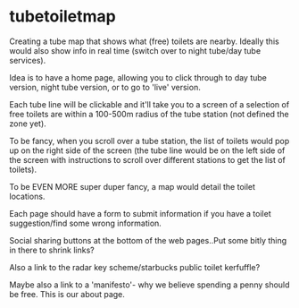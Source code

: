 # tubetoiletmap
Creating a tube map that shows what (free) toilets are nearby. Ideally this would also show info in real time (switch over to 
night tube/day tube services).


Idea is to have a home page, allowing you to click through to day tube version, night tube version, or to go to 'live' version. 


Each tube line will be clickable and it'll take you to a screen of a selection of free toilets are within a 100-500m radius of the tube station (not defined the zone yet).  


To be fancy, when you scroll over a tube station, the list of toilets would pop up on the right side of the screen (the tube line would be on the left side of the screen with instructions to scroll over different stations to get the list of toilets). 


To be EVEN MORE super duper fancy, a map would detail the toilet locations.  


Each page should have a form to submit information if you have a toilet suggestion/find some wrong information.  


Social sharing buttons at the bottom of the web pages..Put some bitly thing in there to shrink links? 


Also a link to the radar key scheme/starbucks public toilet kerfuffle?  


Maybe also a link to a 'manifesto'- why we believe spending a penny should be free. This is our about page.
